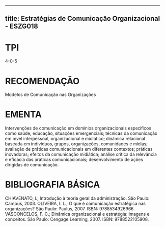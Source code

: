 
---
title: Estratégias de Comunicação Organizacional - ESZG018 
---

# TPI

4-0-5

# RECOMENDAÇÃO

Modelos de Comunicação nas Organizações

# EMENTA

Intervenções de comunicação em domínios organizacionais específicos como saúde, educação, situações emergenciais; técnicas da comunicação em nível interpessoal, organizacional e midiático; dinâmica relacional baseada em indivíduos, grupos, organizações, comunidades e mídias; avaliação de práticas comunicacionais em diferentes contextos; práticas inovadoras; efeitos da comunicação midiática; análise crítica da relevância e eficácia das práticas comunicacionais; desenvolvimento de ações dirigidas de comunicação.

# BIBLIOGRAFIA BÁSICA

CHIAVENATO, I.; Introdução à teoria geral da administração. São Paulo: Campus, 2003.
OLIVEIRA, I. L.; O que é comunicação estratégica nas organizações? São Paulo: Paulus, 2007. ISBN: 9788534926966.
VASCONCELOS, F. C.; Dinâmica organizacional e estratégia: imagens e conceitos. São Paulo: Cengage Learning, 2007. ISBN: 9788522105908.
        